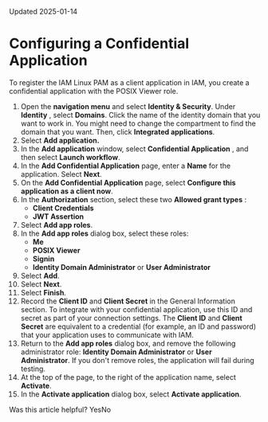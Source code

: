Updated 2025-01-14
# Configuring a Confidential Application
To register the IAM Linux PAM as a client application in IAM, you create a confidential application with the POSIX Viewer role.
  1. Open the **navigation menu** and select **Identity & Security**. Under **Identity** , select **Domains**. Click the name of the identity domain that you want to work in. You might need to change the compartment to find the domain that you want. Then, click **Integrated applications**.
  2. Select **Add application.**
  3. In the **Add application** window, select **Confidential Application** , and then select **Launch workflow**.
  4. In the **Add Confidential Application** page, enter a **Name** for the application. Select **Next**.
  5. On the **Add Confidential Application** page, select **Configure this application as a client now**.
  6. In the **Authorization** section, select these two **Allowed grant types** :
     * **Client Credentials**
     * **JWT Assertion**
  7. Select **Add app roles**.
  8. In the **Add app roles** dialog box, select these roles: 
     * **Me**
     * **POSIX Viewer**
     * **Signin**
     * **Identity Domain Administrator** or **User Administrator**
  9. Select **Add**.
  10. Select **Next**. 
  11. Select **Finish**. 
  12. Record the **Client ID** and **Client Secret** in the General Information section.
To integrate with your confidential application, use this ID and secret as part of your connection settings. The **Client ID** and **Client Secret** are equivalent to a credential (for example, an ID and password) that your application uses to communicate with IAM.
  13. Return to the **Add app roles** dialog box, and remove the following administrator role: **Identity Domain Administrator** or **User Administrator**. If you don't remove roles, the application will fail during testing.
  14. At the top of the page, to the right of the application name, select **Activate**. 
  15. In the **Activate application** dialog box, select **Activate application**. 


Was this article helpful?
YesNo

